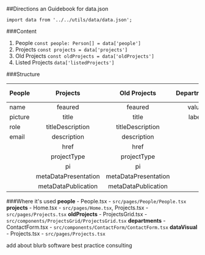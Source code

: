 ##Directions an Guidebook for data.json

`import data from '../../utils/data/data.json';`

###Content

1. People
   `const people: Person[] = data['people']`
2. Projects
   `const projects = data['projects']`
3. Old Projects
   `const oldProjects = data['oldProjects']`
4. Listed Projects
   `data['listedProjects']`

###Structure

| People  |       Projects       |     Old Projects     | Departments | Data Visual |
| ------- | :------------------: | :------------------: | :---------: | ----------: |
| name    |       feaured        |       feaured        |    value    |      header |
| picture |        title         |        title         |    label    |     content |
| role    |   titleDescription   |   titleDescription   |             |             |
| email   |     description      |     description      |             |             |
|         |         href         |         href         |             |             |
|         |     projectType      |     projectType      |             |             |
|         |          pi          |          pi          |             |             |
|         | metaDataPresentation | metaDataPresentation |             |             |
|         | metaDataPublication  | metaDataPublication  |             |             |

###Where it's used
**people** - People.tsx - `src/pages/People/People.tsx`
**projects** - Home.tsx - `src/pages/Home.tsx`, Projects.tsx - `src/pages/Projects.tsx`
**oldProjects** - ProjectsGrid.tsx - `src/components/ProjectsGrid/ProjectsGrid.tsx`
**departments** - ContactForm.tsx - `src/components/ContactForm/ContactForm.tsx`
**dataVisual** - Projects.tsx - `src/pages/Projects.tsx`

add about blurb
software best practice consulting
